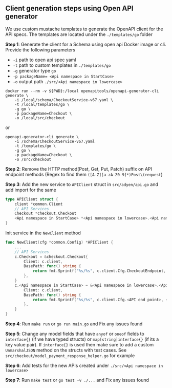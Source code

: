 ## Client generation steps using Open API generator

We use custom mustache templates to generate the OpenAPI client for the API specs. The templates are located under the `./templates/go` folder

**Step 1**: Generate the client for a Schema using open api Docker image or cli. Provide the following parameters

-   `-i` path to open api spec yaml
-   `-t` path to custom templates in `./templates/go`
-   `-g` generator type `go`
-   `-p packageName= <Api namespace in StartCase>`
-   `-o` output path `./src/<Api namespace in lowercase>`

```
docker run --rm -v ${PWD}:/local openapitools/openapi-generator-cli generate \
    -i /local/schema/CheckoutService-v67.yaml \
    -t /local/templates/go \
    -g go \
    -p packageName=Checkout \
    -o /local/src/checkout
```

or

```
openapi-generator-cli generate \
    -i /schema/CheckoutService-v67.yaml
    -t /templates/go \
    -g go \
    -p packageName=Checkout \
    -o /src/checkout
```

**Step 2**: Remove the HTTP method(Post, Get, Put, Patch) suffix on API endpoint methods (Regex to find them `([A-Z][a-zA-Z0-9]*)Post\(request`)

**Step 3**: Add the new service to `APIClient` struct in `src/adyen/api.go` and add import for the same

```go
type APIClient struct {
	client *common.Client
	// API Services
    Checkout *checkout.Checkout
    <Api namespace in StartCase> *<Api namespace in lowercase>.<Api namespace in StartCase>
}
```

Init service in the `NewClient` method

```go
func NewClient(cfg *common.Config) *APIClient {
    ...
    // API Services
	c.Checkout = &checkout.Checkout{
		Client: c.client,
		BasePath: func() string {
			return fmt.Sprintf("%s/%s", c.client.Cfg.CheckoutEndpoint, CheckoutAPIVersion)
		},
	}
    c.<Api namespace in StartCase> = &<Api namespace in lowercase>.<Api namespace in StartCase>{
        Client: c.client,
        BasePath: func() string {
            return fmt.Sprintf("%s/%s", c.client.Cfg.<API end point>, <API version constant>)
        },
    }
}
```

**Step 4**: Run `make run` or `go run main.go` and Fix any issues found

**Step 5**: Change any model fields that have `anyof` or `oneof` fields to `interface{}` (if we have typed structs) or `map[string]interface{}` (if its a key value pair). If `interface{}` is used then make sure to add a custom `UnmarshalJSON` method on the structs with test cases. See `src/checkout/model_payment_response_helper.go` for example

**Step 6**: Add tests for the new APIs created under `./src/<Api namespace in lowercase>`

**Step 7**: Run `make test` or `go test -v ./...` and Fix any issues found
